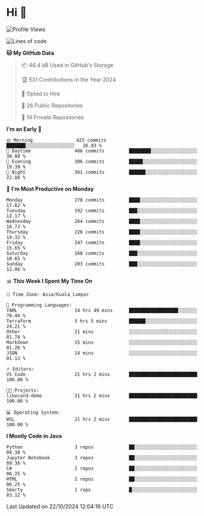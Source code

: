 <h1>Hi 👋</h1>

<!--START_SECTION:waka-->
![Profile Views](http://img.shields.io/badge/Profile%20Views-0-blue)

![Lines of code](https://img.shields.io/badge/From%20Hello%20World%20I%27ve%20Written-1.3%20million%20lines%20of%20code-blue)

**🐱 My GitHub Data** 

> 📦 46.4 kB Used in GitHub's Storage 
 > 
> 🏆 531 Contributions in the Year 2024
 > 
> 💼 Opted to Hire
 > 
> 📜 26 Public Repositories 
 > 
> 🔑 14 Private Repositories 
 > 
**I'm an Early 🐤** 

```text
🌞 Morning                425 commits         ███████░░░░░░░░░░░░░░░░░░   26.93 % 
🌆 Daytime                486 commits         ████████░░░░░░░░░░░░░░░░░   30.80 % 
🌃 Evening                306 commits         █████░░░░░░░░░░░░░░░░░░░░   19.39 % 
🌙 Night                  361 commits         ██████░░░░░░░░░░░░░░░░░░░   22.88 % 
```
📅 **I'm Most Productive on Monday** 

```text
Monday                   278 commits         ████░░░░░░░░░░░░░░░░░░░░░   17.62 % 
Tuesday                  192 commits         ███░░░░░░░░░░░░░░░░░░░░░░   12.17 % 
Wednesday                264 commits         ████░░░░░░░░░░░░░░░░░░░░░   16.73 % 
Thursday                 226 commits         ████░░░░░░░░░░░░░░░░░░░░░   14.32 % 
Friday                   247 commits         ████░░░░░░░░░░░░░░░░░░░░░   15.65 % 
Saturday                 168 commits         ███░░░░░░░░░░░░░░░░░░░░░░   10.65 % 
Sunday                   203 commits         ███░░░░░░░░░░░░░░░░░░░░░░   12.86 % 
```


📊 **This Week I Spent My Time On** 

```text
🕑︎ Time Zone: Asia/Kuala_Lumpur

💬 Programming Languages: 
YAML                     14 hrs 49 mins      ██████████████████░░░░░░░   70.44 % 
Terraform                5 hrs 5 mins        ██████░░░░░░░░░░░░░░░░░░░   24.21 % 
Other                    21 mins             ░░░░░░░░░░░░░░░░░░░░░░░░░   01.74 % 
Markdown                 15 mins             ░░░░░░░░░░░░░░░░░░░░░░░░░   01.26 % 
JSON                     14 mins             ░░░░░░░░░░░░░░░░░░░░░░░░░   01.13 % 

🔥 Editors: 
VS Code                  21 hrs 2 mins       █████████████████████████   100.00 % 

🐱‍💻 Projects: 
likecard-demo            21 hrs 2 mins       █████████████████████████   100.00 % 

💻 Operating System: 
WSL                      21 hrs 2 mins       █████████████████████████   100.00 % 
```

**I Mostly Code in Java** 

```text
Python                   3 repos             ██░░░░░░░░░░░░░░░░░░░░░░░   09.38 % 
Jupyter Notebook         3 repos             ██░░░░░░░░░░░░░░░░░░░░░░░   09.38 % 
C#                       2 repos             ██░░░░░░░░░░░░░░░░░░░░░░░   06.25 % 
HTML                     2 repos             ██░░░░░░░░░░░░░░░░░░░░░░░   06.25 % 
Smarty                   1 repo              █░░░░░░░░░░░░░░░░░░░░░░░░   03.12 % 
```




 Last Updated on 22/10/2024 12:04:16 UTC
<!--END_SECTION:waka-->
